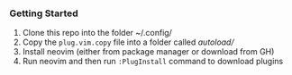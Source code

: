 ### Getting Started
1. Clone this repo into the folder ~/.config/ 
2. Copy the `plug.vim.copy` file into a folder called _autoload/_
3. Install neovim (either from package manager or download from GH)
4. Run neovim and then run `:PlugInstall` command to download plugins 
